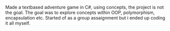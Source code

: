 Made a textbased adventure game in C#, using concepts, the project is not the goal. The goal was to explore concepts within OOP, polymorphism, encapsulation etc. Started of as a group assaignment but i ended up coding it all myself. 


